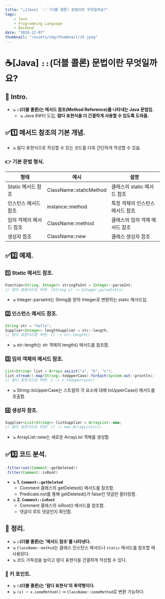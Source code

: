 ```yaml
---
title: "☕️[Java] `::`(더블 콜론) 문법이란 무엇일까요?"
tags:
    - Java
    - Programming Language
    - Backend
date: "2024-12-07"
thumbnail: "/assets/img/thumbnail/JV.jpeg"
---
```


# ☕️[Java] `::`(더블 콜론) 문법이란 무엇일까요?
## 📌 Intro.
- ↘︎ **::(더블 콜론)는 메서드 참조(Method Reference)를 나타내는 Java 문법임.**
    - ↘︎ Java 8부터 도입, **람다 표현식을 더 간결하게 사용할 수 있도록 도와줌.**

## ✅1️⃣ 메서드 참조의 기본 개념.
- ↘︎ 람다 표현식으로 작성할 수 있는 코드를 더욱 간단하게 작성할 수 있음.

### 👉 기본 문법 형식.

|형태|예시|설명|
| -------- | -------- | -------- |
|Static 메서드 참조|ClassName::staticMethod|클래스의 static 메서드 참조|
|인스턴스 메서드 참조|instance::method|특정 객체의 인스턴스 메서드 참조|
|임의 객체의 메서드 참조|ClassName::method|클래스의 임의 객체 메서드 참조|
|생성자 참조|ClassName::new|클래스 생성자 참조|

## ✅2️⃣ 예제.
### 1️⃣ Static 메서드 참조.
```java
Function<String, Integer> stringToInt = Integer::parseInt;
// 람다 표현삭으로 하면: (String s) -> Integer.parseInt(s)
```
- ↘︎ Integer::parseInt는 String을 받아 Integer로 변환하는 static 메서드임.

### 2️⃣ 인스턴스 메서드 참조.
```java
String str = "hello";
Supplier<Integer> lengthSupplier = str::length;
// 람다 표현식으로 하면: () -> str.length()
```
- ↘︎ str::length는 str 객체의 length() 메서드를 참조함.

### 3️⃣ 임의 객체의 메서드 참조.
```java
List<String> list = Arrays.asList("a", "b", "c");
list.stream().map(String::toUpperCase).forEach(System.out::println);
// 람다 표현식으로 하면: s -> s.toUpperCase()
```
- ↘︎ String::toUpperCase는 스트림의 각 요소에 대해 toUpperCase() 메서드를 호출함.

### 4️⃣ 생성자 참조.
```java
Supplier<List<String>> listSupplier = ArrayList::new;
// 람다 표현식으로 하면: () -> new ArrayList<>()
```
- ↘︎ ArrayList::new는 새로운 ArrayList 객체를 생성함.

## ✅3️⃣ 코드 분석.
```java
.filter(not(Comment::getDeleted))
.filter(Comment::isRoot)
```

- ↘︎ **1. `Comment::getDeleted`**
    - Comment 클래스의 getDeleted() 메서드를 참조함.
    - Predicate.not를 통해 getDeleted()가 false인 댓글만 필터링함.
- ↘︎ **2. `Comment::isRoot`**
    - Comment 클래스의 isRoot() 메서드를 참조함.
    - 댓글이 루트 댓글인지 확인함.

## 🚀 정리.
- ↘︎ **::(더블 콜론)는 '메서드 참조'를 나타낸다.**
- ↘︎ `ClassName::method`는 클래스 인스턴스 메서드나 `static` 메서드를 참조할 때 사용된다.
- ↘︎ 코드 가독성을 높이고 람다 표현식을 간결하게 작성할 수 있다.

### 🔑 키 포인트.
- ↘︎ **::(더블 콜론)는 '람다 표현식'의 축약형이다.**
- ↘︎ `(x) ➞ x.someMethod()` ➞ `ClassName::someMethod`로 변환 가능하다.
